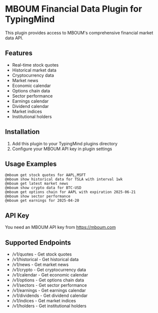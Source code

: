 # MBOUM Financial Data Plugin for TypingMind

This plugin provides access to MBOUM's comprehensive financial market data API.

## Features
- Real-time stock quotes
- Historical market data
- Cryptocurrency data
- Market news
- Economic calendar
- Options chain data
- Sector performance
- Earnings calendar
- Dividend calendar
- Market indices
- Institutional holders

## Installation
1. Add this plugin to your TypingMind plugins directory
2. Configure your MBOUM API key in plugin settings

## Usage Examples
```
@mboum get stock quotes for AAPL,MSFT
@mboum show historical data for TSLA with interval 1wk
@mboum get latest market news
@mboum show crypto data for BTC-USD
@mboum get options chain for AAPL with expiration 2025-06-21
@mboum show sector performance
@mboum get earnings for 2025-04-20
```

## API Key
You need an MBOUM API key from https://mboum.com

## Supported Endpoints
- /v1/quotes - Get stock quotes
- /v1/historical - Get historical data
- /v1/news - Get market news
- /v1/crypto - Get cryptocurrency data
- /v1/calendar - Get economic calendar
- /v1/options - Get options chain data
- /v1/sectors - Get sector performance
- /v1/earnings - Get earnings calendar
- /v1/dividends - Get dividend calendar
- /v1/indices - Get market indices
- /v1/holders - Get institutional holders
